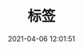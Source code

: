 ---
title: 标签
date: 2021-04-06 12:01:51
type: "tags"
comments: false
cover: "https://img.examcoo.com/ask/7386438/202404/171414086813420.png"
---